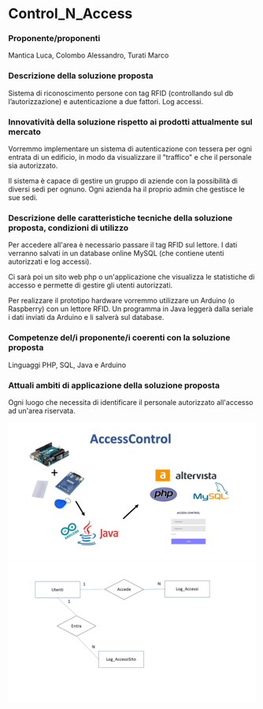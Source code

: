 # Control_N_Access

### Proponente/proponenti
Mantica Luca, Colombo Alessandro, Turati Marco


### Descrizione della soluzione proposta
Sistema di riconoscimento persone con tag RFID (controllando sul db l’autorizzazione) e autenticazione a due fattori.
Log accessi.


### Innovatività della soluzione rispetto ai prodotti attualmente sul mercato
Vorremmo implementare un sistema di autenticazione con tessera per ogni entrata di un edificio, in modo da visualizzare il "traffico" e che il personale sia autorizzato.

Il sistema è capace di gestire un gruppo di aziende con la possibilità di diversi sedi per ognuno.
Ogni azienda ha il proprio admin che gestisce le sue sedi.
 

### Descrizione delle caratteristiche tecniche della soluzione proposta, condizioni di utilizzo
Per accedere all'area è necessario passare il tag RFID sul lettore. 
I dati verranno salvati in un database online MySQL (che contiene utenti autorizzati e log accessi). 

Ci sarà poi un sito web php o un'applicazione che visualizza le statistiche di accesso e permette di gestire gli utenti autorizzati.
 
Per realizzare il prototipo hardware vorremmo utilizzare un Arduino (o Raspberry) con un lettore RFID. 
Un programma in Java leggerà dalla seriale i dati inviati da Arduino e li salverà sul database. 
 

### Competenze del/i proponente/i coerenti con la soluzione proposta
 Linguaggi PHP, SQL, Java e Arduino

 
### Attuali ambiti di applicazione della soluzione proposta
Ogni luogo che necessita di identificare il personale autorizzato all'accesso ad un'area riservata.


![presentazione](/docs/presentazione.png)
![ER](/docs/er.png)
